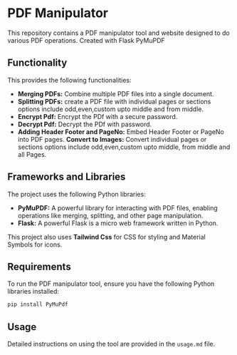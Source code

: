 # PDF Manipulator

This repository contains a  PDF manipulator tool and website designed to do various PDF operations. 
Created with Flask PyMuPDF

## Functionality

This provides the following functionalities:

* **Merging PDFs:** Combine multiple PDF files into a single document.
* **Splitting PDFs:** create  a PDF file with individual pages or sections options include odd,even,custom upto middle and from middle.
* **Encrypt Pdf:** Encrypt the PDf with a secure password.
* **Decrypt Pdf:** Decrypt the PDf with  password.
* **Adding Header Footer and PageNo:** Embed Header Footer or  PageNo  into PDF pages.
**Convert to Images:** Convert individual pages or sections options include odd,even,custom upto middle, from middle and all Pages.

## Frameworks and Libraries

The project uses the following Python libraries:

* **PyMuPDF:** A powerful library for interacting with PDF files, enabling operations like merging, splitting, and other page manipulation.
* **Flask:** A powerful Flask is a micro web framework written in Python. 

This project also uses **Tailwind Css** for CSS for styling and Material Symbols for icons.

## Requirements

To run the PDF manipulator tool, ensure you have the following Python libraries installed:

```bash
pip install PyMuPdf 
```

## Usage

Detailed instructions on using the tool are provided in the `usage.md` file. 
